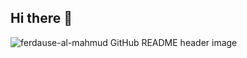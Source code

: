 ## Hi there 👋
<img src="https://media.licdn.com/dms/image/D5616AQFqa2CEWoHLMQ/profile-displaybackgroundimage-shrink_350_1400/0/1716479791789?e=1725494400&v=beta&t=SUEhw0TzyTCMqrSKgR_oiHPdwUW44Pb52ok77bi2O7U" alt="ferdause-al-mahmud GitHub README header image">

<!--
**ferdause-al-mahmud/ferdause-al-mahmud** is a ✨ _special_ ✨ repository because its `README.md` (this file) appears on your GitHub profile.

Here are some ideas to get you started:

- 🔭 I’m currently working on ...
- 🌱 I’m currently learning ...
- 👯 I’m looking to collaborate on ...
- 🤔 I’m looking for help with ...
- 💬 Ask me about ...
- 📫 How to reach me: ...
- 😄 Pronouns: ...
- ⚡ Fun fact: ...
-->
